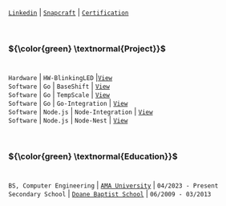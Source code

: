 [`Linkedin`](https://www.linkedin.com/in/kentlouisetonino) | [`Snapcraft`](https://snapcraft.io/publisher/kentlouisetonino) | [`Certification`](https://github.com/kentlouisetonino/kentlouisetonino/tree/develop/certification)

<br />

### ${\color{green} \textnormal{Project}}$
#
``Hardware`` | ``HW-BlinkingLED`` |[`View`](https://github.com/kentlouisetonino/hw-blinking-LED) <br />
``Software`` | ``Go`` | ``BaseShift`` | [`View`](https://github.com/kentlouisetonino/baseshift) <br />
``Software`` | ``Go`` | ``TempScale`` | [`View`](https://github.com/kentlouisetonino/tempscale) <br />
``Software`` | ``Go`` | ``Go-Integration`` | [`View`](https://github.com/kentlouisetonino/go-integration) <br />
``Software`` | ``Node.js`` | ``Node-Integration`` | [`View`](https://github.com/kentlouisetonino/node-backend) <br />
``Software`` | ``Node.js`` | ``Node-Nest`` | [`View`](https://github.com/kentlouisetonino/node-nest) <br />

<br />

### ${\color{green} \textnormal{Education}}$
#
``BS, Computer Engineering`` | [`AMA University`](https://github.com/kentlouisetonino/kentlouisetonino/blob/develop/education/02-ama-university.md) | ``04/2023 - Present`` <br />
``Secondary School`` | [`Doane Baptist School`](https://github.com/kentlouisetonino/kentlouisetonino/blob/develop/education/01-doane-baptist-school.md) | ``06/2009 - 03/2013``

